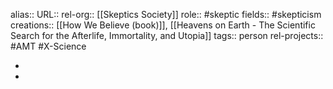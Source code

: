 alias::
URL::
rel-org:: [[Skeptics Society]]
role:: #skeptic
fields:: #skepticism
creations:: [[How We Believe (book)]], [[Heavens on Earth - The Scientific Search for the Afterlife, Immortality, and Utopia]]
tags:: person
rel-projects:: #AMT #X-Science

-
-

